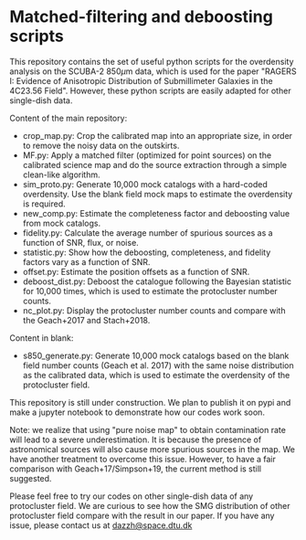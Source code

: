 # Matched-filtering and deboosting scripts
This repository contains the set of useful python scripts for the overdensity analysis on the SCUBA-2 850$\mu$m data, which is used for the paper "RAGERS I: Evidence of Anisotropic Distribution of
Submillimeter Galaxies in the 4C23.56 Field". However, these python scripts are easily adapted for other single-dish data.

Content of the main repository:
- crop_map.py: Crop the calibrated map into an appropriate size, in order to remove the noisy data on the outskirts.
- MF.py: Apply a matched filter (optimized for point sources) on the calibrated science map and do the source extraction through a simple clean-like algorithm.
- sim_proto.py: Generate 10,000 mock catalogs with a hard-coded overdensity. Use the blank field mock maps to estimate the overdensity is required.
- new_comp.py: Estimate the completeness factor and deboosting value from mock catalogs. 
- fidelity.py: Calculate the average number of spurious sources as a function of SNR, flux, or noise.
- statistic.py: Show how the deboosting, completeness, and fidelity factors vary as a function of SNR.
- offset.py: Estimate the position offsets as a function of SNR.
- deboost_dist.py: Deboost the catalogue following the Bayesian statistic for 10,000 times, which is used to estimate the protocluster number counts.
- nc_plot.py: Display the protocluster number counts and compare with the Geach+2017 and Stach+2018. 

Content in blank:
- s850_generate.py: Generate 10,000 mock catalogs based on the blank field number counts (Geach et al. 2017) with the same noise distribution as the calibrated data, which is used to estimate the overdensity of the protocluster field.

This repository is still under construction. We plan to publish it on pypi and make a jupyter notebook to demonstrate how our codes work soon.

Note: we realize that using "pure noise map" to obtain contamination rate will lead to a severe underestimation. It is because the presence of astronomical sources will also cause more spurious sources in the map. We have another treatment to overcome this issue. However, to have a fair comparison with Geach+17/Simpson+19, the current method is still suggested.

Please feel free to try our codes on other single-dish data of any protocluster field. We are curious to see how the SMG distribution of other protocluster field compare with the result in our paper. If you have any issue, please contact us at dazzh@space.dtu.dk

